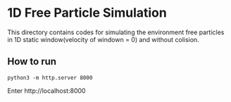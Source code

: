# 1D Free Particle Simulation

This directory contains codes for simulating the environment free particles in 1D static window(velocity of windown = 0) and without colision.

## How to run

```
python3 -m http.server 8000
```

Enter http://localhost:8000


